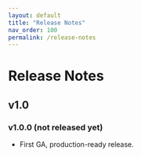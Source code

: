 ```yaml
---
layout: default
title: "Release Notes"
nav_order: 100
permalink: /release-notes
---
```


# Release Notes

## v1.0

### v1.0.0 (not released yet)

* First GA, production-ready release.
